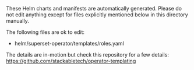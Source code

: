 These Helm charts and manifests are automatically generated.
Please do not edit anything except for files explicitly mentioned below in this
directory manually.

The following files are ok to edit:

- helm/superset-operator/templates/roles.yaml

The details are in-motion but check this repository for a few details:
<https://github.com/stackabletech/operator-templating>
